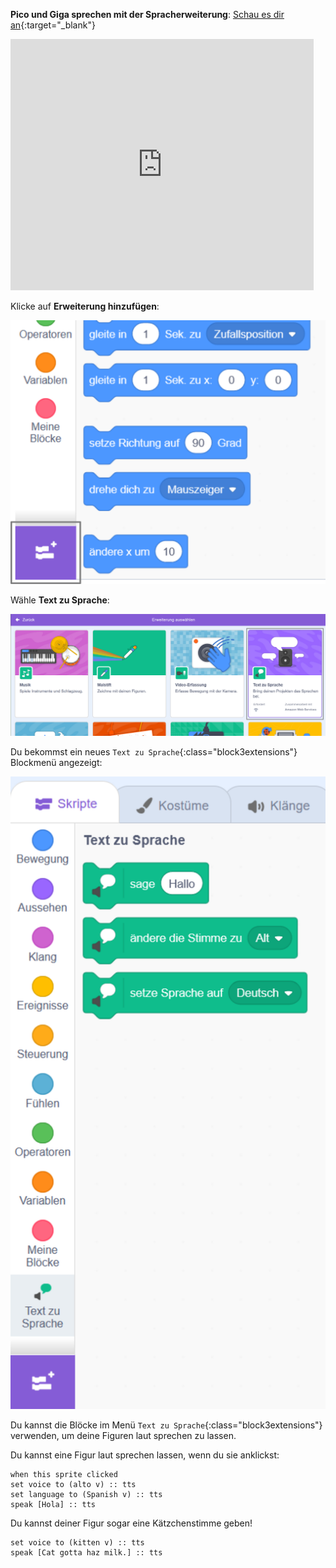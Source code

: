 **Pico und Giga sprechen mit der Spracherweiterung**: [Schau es dir an](https://scratch.mit.edu/projects/499373708/editor){:target="_blank"}

<div class="scratch-preview">
  <iframe allowtransparency="true" width="485" height="402" src="https://scratch.mit.edu/projects/embed/499373708/?autostart=false" frameborder="0"></iframe>
</div>

Klicke auf **Erweiterung hinzufügen**:

![Das Piktogramm "Erweiterung hinzufügen".](images/add-extension.png)

Wähle **Text zu Sprache**:

![Die Erweiterung "Text zu Sprache" ist hervorgehoben.](images/text-to-speech.png)

Du bekommst ein neues `Text zu Sprache`{:class="block3extensions"} Blockmenü angezeigt:

![Das Blockmenü "Text zu Sprache".](images/text-to-speech-blocks.png)

Du kannst die Blöcke im Menü `Text zu Sprache`{:class="block3extensions"} verwenden, um deine Figuren laut sprechen zu lassen.

Du kannst eine Figur laut sprechen lassen, wenn du sie anklickst:

```blocks3
when this sprite clicked
set voice to (alto v) :: tts
set language to (Spanish v) :: tts
speak [Hola] :: tts
```

Du kannst deiner Figur sogar eine Kätzchenstimme geben!

```blocks3
set voice to (kitten v) :: tts
speak [Cat gotta haz milk.] :: tts
```
